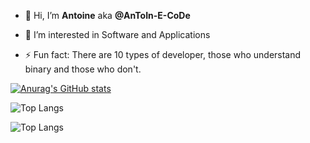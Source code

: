 - 👋 Hi, I’m **Antoine** aka **@AnToIn-E-CoDe**
- 👀 I’m interested in Software and Applications

- ⚡ Fun fact: There are 10 types of developer, those who understand binary and those who don't.

<!---
AnToIn-E-CoDe/AnToIn-E-CoDe is a ✨ special ✨ repository because its `README.md` (this file) appears on your GitHub profile.
You can click the Preview link to take a look at your changes.
--->
[![Anurag's GitHub stats](https://github-readme-stats.vercel.app/api?username=AnToIn-E-CoDe)](https://github.com/anuraghazra/github-readme-stats)

![Top Langs](https://www.codewars.com/users/AnToIn-E-CoDe/badges/large?theme=light)

![Top Langs](https://github-readme-stats.vercel.app/api/top-langs/?username=AnToIn-E-CoDe&theme=tokyonight)
